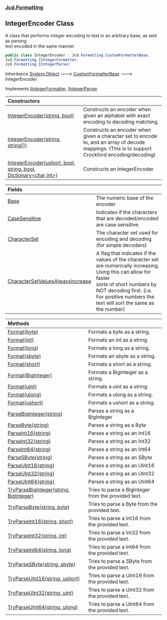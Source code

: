 ### [Jcd.Formatting](Jcd_Formatting.md 'Jcd.Formatting')
## IntegerEncoder Class
A class that performs integer encoding to text in an arbitrary base, as well as parsing  
text encoded in the same manner.  
```csharp
public class IntegerEncoder : Jcd.Formatting.CustomFormatterBase,
Jcd.Formatting.IIntegerFormatter,
Jcd.Formatting.IIntegerParser
```

Inheritance [System.Object](https://docs.microsoft.com/en-us/dotnet/api/System.Object 'System.Object') &#129106; [CustomFormatterBase](Jcd_Formatting_CustomFormatterBase.md 'Jcd.Formatting.CustomFormatterBase') &#129106; IntegerEncoder  

Implements [IIntegerFormatter](Jcd_Formatting_IIntegerFormatter.md 'Jcd.Formatting.IIntegerFormatter'), [IIntegerParser](Jcd_Formatting_IIntegerParser.md 'Jcd.Formatting.IIntegerParser')  

| Constructors | |
| :--- | :--- |
| [IntegerEncoder(string, bool)](Jcd_Formatting_IntegerEncoder_IntegerEncoder(string_bool).md 'Jcd.Formatting.IntegerEncoder.IntegerEncoder(string, bool)') | Constructs an encoder when given an alphabet with exact encoding to decoding matching.<br/> |
| [IntegerEncoder(string, string[])](Jcd_Formatting_IntegerEncoder_IntegerEncoder(string_string__).md 'Jcd.Formatting.IntegerEncoder.IntegerEncoder(string, string[])') | Constructs an encoder when given a character set to encode to, and an array of decode<br/>mappings. (This is to support Crockford encoding/decoding)<br/> |
| [IntegerEncoder(ushort, bool, string, bool, Dictionary&lt;char,int&gt;)](Jcd_Formatting_IntegerEncoder_IntegerEncoder(ushort_bool_string_bool_System_Collections_Generic_Dictionary_char_int_).md 'Jcd.Formatting.IntegerEncoder.IntegerEncoder(ushort, bool, string, bool, System.Collections.Generic.Dictionary&lt;char,int&gt;)') | Constructs an IntegerEncoder<br/> |

| Fields | |
| :--- | :--- |
| [Base](Jcd_Formatting_IntegerEncoder_Base.md 'Jcd.Formatting.IntegerEncoder.Base') | The numeric base of the encoder<br/> |
| [CaseSensitive](Jcd_Formatting_IntegerEncoder_CaseSensitive.md 'Jcd.Formatting.IntegerEncoder.CaseSensitive') | Indicates if the characters that are decoded/encoded are case sensitive.<br/> |
| [CharacterSet](Jcd_Formatting_IntegerEncoder_CharacterSet.md 'Jcd.Formatting.IntegerEncoder.CharacterSet') | The character set used for encoding and decoding (for simple decoders)<br/> |
| [CharacterSetValuesAlwaysIncrease](Jcd_Formatting_IntegerEncoder_CharacterSetValuesAlwaysIncrease.md 'Jcd.Formatting.IntegerEncoder.CharacterSetValuesAlwaysIncrease') | A flag that indicates if the values of the character set are numerically increasing. Using this can allow for faster<br/>sorts of short numbers by NOT decoding first. (i.e. For positive numbers the text will sort the same as the number)<br/> |

| Methods | |
| :--- | :--- |
| [Format(byte)](Jcd_Formatting_IntegerEncoder_Format(byte).md 'Jcd.Formatting.IntegerEncoder.Format(byte)') | Formats a byte as a string.<br/> |
| [Format(int)](Jcd_Formatting_IntegerEncoder_Format(int).md 'Jcd.Formatting.IntegerEncoder.Format(int)') | Formats an int as a string.<br/> |
| [Format(long)](Jcd_Formatting_IntegerEncoder_Format(long).md 'Jcd.Formatting.IntegerEncoder.Format(long)') | Formats a long as a string.<br/> |
| [Format(sbyte)](Jcd_Formatting_IntegerEncoder_Format(sbyte).md 'Jcd.Formatting.IntegerEncoder.Format(sbyte)') | Formats an sbyte as a string.<br/> |
| [Format(short)](Jcd_Formatting_IntegerEncoder_Format(short).md 'Jcd.Formatting.IntegerEncoder.Format(short)') | Formats a short as a string.<br/> |
| [Format(BigInteger)](Jcd_Formatting_IntegerEncoder_Format(System_Numerics_BigInteger).md 'Jcd.Formatting.IntegerEncoder.Format(System.Numerics.BigInteger)') | Formats a BigInteger as a string.<br/> |
| [Format(uint)](Jcd_Formatting_IntegerEncoder_Format(uint).md 'Jcd.Formatting.IntegerEncoder.Format(uint)') | Formats a uint as a string.<br/> |
| [Format(ulong)](Jcd_Formatting_IntegerEncoder_Format(ulong).md 'Jcd.Formatting.IntegerEncoder.Format(ulong)') | Formats a ulong as a string.<br/> |
| [Format(ushort)](Jcd_Formatting_IntegerEncoder_Format(ushort).md 'Jcd.Formatting.IntegerEncoder.Format(ushort)') | Formats a ushort as a string.<br/> |
| [ParseBigInteger(string)](Jcd_Formatting_IntegerEncoder_ParseBigInteger(string).md 'Jcd.Formatting.IntegerEncoder.ParseBigInteger(string)') | Parses a string as a BigInteger<br/> |
| [ParseByte(string)](Jcd_Formatting_IntegerEncoder_ParseByte(string).md 'Jcd.Formatting.IntegerEncoder.ParseByte(string)') | Parses a string as a Byte<br/> |
| [ParseInt16(string)](Jcd_Formatting_IntegerEncoder_ParseInt16(string).md 'Jcd.Formatting.IntegerEncoder.ParseInt16(string)') | Parses a string as an Int16<br/> |
| [ParseInt32(string)](Jcd_Formatting_IntegerEncoder_ParseInt32(string).md 'Jcd.Formatting.IntegerEncoder.ParseInt32(string)') | Parses a string as an Int32<br/> |
| [ParseInt64(string)](Jcd_Formatting_IntegerEncoder_ParseInt64(string).md 'Jcd.Formatting.IntegerEncoder.ParseInt64(string)') | Parses a string as an Int64<br/> |
| [ParseSByte(string)](Jcd_Formatting_IntegerEncoder_ParseSByte(string).md 'Jcd.Formatting.IntegerEncoder.ParseSByte(string)') | Parses a string as an SByte<br/> |
| [ParseUInt16(string)](Jcd_Formatting_IntegerEncoder_ParseUInt16(string).md 'Jcd.Formatting.IntegerEncoder.ParseUInt16(string)') | Parses a string as an UInt16<br/> |
| [ParseUInt32(string)](Jcd_Formatting_IntegerEncoder_ParseUInt32(string).md 'Jcd.Formatting.IntegerEncoder.ParseUInt32(string)') | Parses a string as an UInt32<br/> |
| [ParseUInt64(string)](Jcd_Formatting_IntegerEncoder_ParseUInt64(string).md 'Jcd.Formatting.IntegerEncoder.ParseUInt64(string)') | Parses a string as an UInt64<br/> |
| [TryParseBigInteger(string, BigInteger)](Jcd_Formatting_IntegerEncoder_TryParseBigInteger(string_System_Numerics_BigInteger).md 'Jcd.Formatting.IntegerEncoder.TryParseBigInteger(string, System.Numerics.BigInteger)') | Tries to parse a BigInteger from the provided text.<br/> |
| [TryParseByte(string, byte)](Jcd_Formatting_IntegerEncoder_TryParseByte(string_byte).md 'Jcd.Formatting.IntegerEncoder.TryParseByte(string, byte)') | Tries to parse a Byte from the provided text.<br/> |
| [TryParseInt16(string, short)](Jcd_Formatting_IntegerEncoder_TryParseInt16(string_short).md 'Jcd.Formatting.IntegerEncoder.TryParseInt16(string, short)') | Tries to parse a Int16 from the provided text.<br/> |
| [TryParseInt32(string, int)](Jcd_Formatting_IntegerEncoder_TryParseInt32(string_int).md 'Jcd.Formatting.IntegerEncoder.TryParseInt32(string, int)') | Tries to parse a Int32 from the provided text.<br/> |
| [TryParseInt64(string, long)](Jcd_Formatting_IntegerEncoder_TryParseInt64(string_long).md 'Jcd.Formatting.IntegerEncoder.TryParseInt64(string, long)') | Tries to parse a Int64 from the provided text.<br/> |
| [TryParseSByte(string, sbyte)](Jcd_Formatting_IntegerEncoder_TryParseSByte(string_sbyte).md 'Jcd.Formatting.IntegerEncoder.TryParseSByte(string, sbyte)') | Tries to parse a SByte from the provided text.<br/> |
| [TryParseUInt16(string, ushort)](Jcd_Formatting_IntegerEncoder_TryParseUInt16(string_ushort).md 'Jcd.Formatting.IntegerEncoder.TryParseUInt16(string, ushort)') | Tries to parse a UInt16 from the provided text.<br/> |
| [TryParseUInt32(string, uint)](Jcd_Formatting_IntegerEncoder_TryParseUInt32(string_uint).md 'Jcd.Formatting.IntegerEncoder.TryParseUInt32(string, uint)') | Tries to parse a UInt32 from the provided text.<br/> |
| [TryParseUInt64(string, ulong)](Jcd_Formatting_IntegerEncoder_TryParseUInt64(string_ulong).md 'Jcd.Formatting.IntegerEncoder.TryParseUInt64(string, ulong)') | Tries to parse a UInt64 from the provided text.<br/> |
